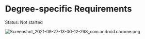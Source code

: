 # Degree-specific Requirements

Status: Not started

![Screenshot_2021-09-27-13-00-12-268_com.android.chrome.png](Degree-specific%20Requirements%20a3e1f4d8035e42859826d01c97ec8ade/Screenshot_2021-09-27-13-00-12-268_com.android.chrome.png)